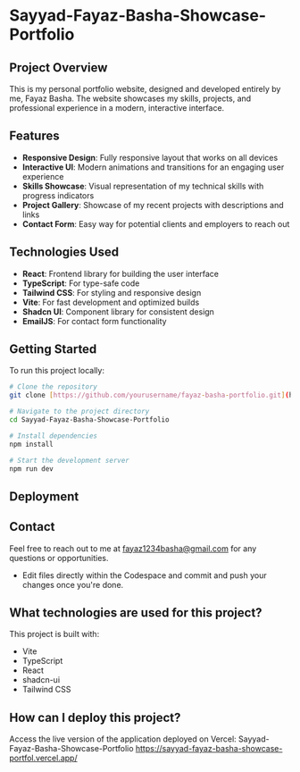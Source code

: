 # Sayyad-Fayaz-Basha-Showcase-Portfolio

## Project Overview

This is my personal portfolio website, designed and developed entirely by me, Fayaz Basha. The website showcases my skills, projects, and professional experience in a modern, interactive interface.

## Features

- **Responsive Design**: Fully responsive layout that works on all devices
- **Interactive UI**: Modern animations and transitions for an engaging user experience
- **Skills Showcase**: Visual representation of my technical skills with progress indicators
- **Project Gallery**: Showcase of my recent projects with descriptions and links
- **Contact Form**: Easy way for potential clients and employers to reach out

## Technologies Used

- **React**: Frontend library for building the user interface
- **TypeScript**: For type-safe code
- **Tailwind CSS**: For styling and responsive design
- **Vite**: For fast development and optimized builds
- **Shadcn UI**: Component library for consistent design
- **EmailJS**: For contact form functionality

## Getting Started

To run this project locally:

```sh
# Clone the repository
git clone [https://github.com/yourusername/fayaz-basha-portfolio.git](https://github.com/SAYYADFAYAZBASHA/Sayyad-Fayaz-Basha-Showcase-Portfolio.git)

# Navigate to the project directory
cd Sayyad-Fayaz-Basha-Showcase-Portfolio

# Install dependencies
npm install

# Start the development server
npm run dev
```

## Deployment



## Contact

Feel free to reach out to me at fayaz1234basha@gmail.com for any questions or opportunities.
- Edit files directly within the Codespace and commit and push your changes once you're done.

## What technologies are used for this project?

This project is built with:

- Vite
- TypeScript
- React
- shadcn-ui
- Tailwind CSS

## How can I deploy this project?

Access the live version of the application deployed on Vercel:
Sayyad-Fayaz-Basha-Showcase-Portfolio
https://sayyad-fayaz-basha-showcase-portfol.vercel.app/
